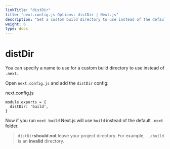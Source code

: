 ```yaml
---
linkTitle: "distDir"
title: "next.config.js Options: distDir | Next.js"
description: "Set a custom build directory to use instead of the default .next directory."
weight: 6
type: docs
---
```


# distDir

You can specify a name to use for a custom build directory to use instead of `.next`.

Open `next.config.js` and add the `distDir` config:


next.config.js
```
module.exports = {
  distDir: 'build',
}
```

Now if you run `next build` Next.js will use `build` instead of the default `.next` folder.

> `distDir`**should not** leave your project directory. For example, `../build` is an **invalid** directory.
> 

